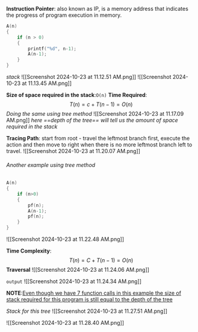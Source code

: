 **Instruction Pointer**: also known as IP, is a memory address that indicates the progress of program execution in memory.

```c
A(n)
{
	if (n > 0)
	{
		printf("%d", n-1);
		A(n-1);
	}
}
```

_stack_
![[Screenshot 2024-10-23 at 11.12.51 AM.png]]
![[Screenshot 2024-10-23 at 11.13.45 AM.png]]

**Size of space required in the stack**:`O(n)`
**Time Required**:$$T(n)=c+T(n-1)=O(n)$$
_Doing the same using tree method_
![[Screenshot 2024-10-23 at 11.17.09 AM.png]]
_here ==depth of the tree== will tell us the amount of space required in the stack_

**Tracing Path**: start from root - travel the leftmost branch first, execute the action and then move to right when there is no more leftmost branch left to travel.
![[Screenshot 2024-10-23 at 11.20.07 AM.png]]

###### Another example using tree method
```c
A(n)
{
	if (n>0)
	{
		pf(n);
		A(n-1);
		pf(n);
	}
}
```
![[Screenshot 2024-10-23 at 11.22.48 AM.png]]

**Time Complexity**:$$T(n)=C+T(n-1)=O(n)$$
**Traversal**
![[Screenshot 2024-10-23 at 11.24.06 AM.png]]

```output```
![[Screenshot 2024-10-23 at 11.24.34 AM.png]]

**NOTE**:<u>Even though we have 7 function calls in this example the size of stack required for this program is still equal to the depth of the tree</u>

_Stack for this tree_
![[Screenshot 2024-10-23 at 11.27.51 AM.png]]

![[Screenshot 2024-10-23 at 11.28.40 AM.png]]
